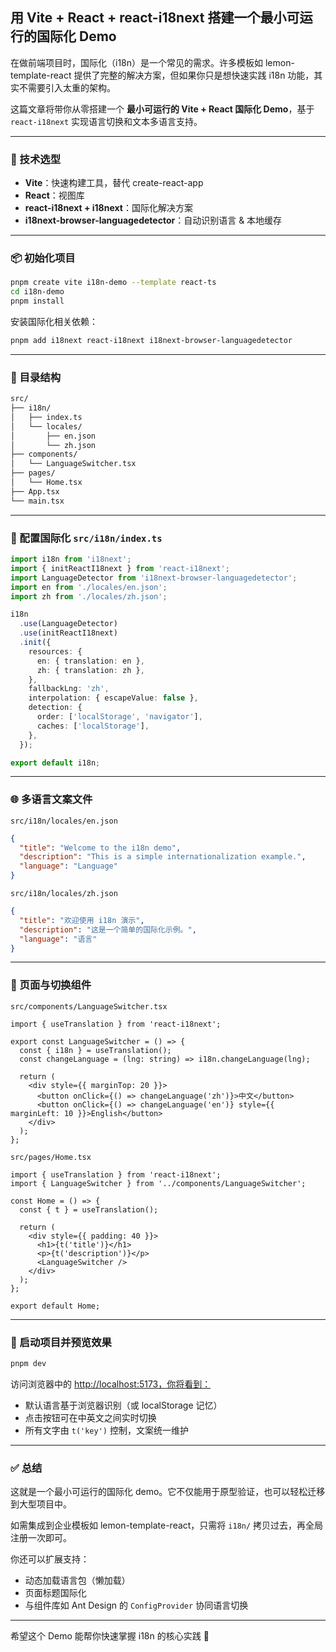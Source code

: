 ## 用 Vite + React + react-i18next 搭建一个最小可运行的国际化 Demo

在做前端项目时，国际化（i18n）是一个常见的需求。许多模板如 lemon-template-react 提供了完整的解决方案，但如果你只是想快速实践 i18n 功能，其实不需要引入太重的架构。

这篇文章将带你从零搭建一个 **最小可运行的 Vite + React 国际化 Demo**，基于 `react-i18next` 实现语言切换和文本多语言支持。

---

### 🧱 技术选型

* **Vite**：快速构建工具，替代 create-react-app
* **React**：视图库
* **react-i18next + i18next**：国际化解决方案
* **i18next-browser-languagedetector**：自动识别语言 & 本地缓存

---

### 📦 初始化项目

```bash
pnpm create vite i18n-demo --template react-ts
cd i18n-demo
pnpm install
```

安装国际化相关依赖：

```bash
pnpm add i18next react-i18next i18next-browser-languagedetector
```

---

### 📁 目录结构

```bash
src/
├── i18n/
│   ├── index.ts
│   └── locales/
│       ├── en.json
│       └── zh.json
├── components/
│   └── LanguageSwitcher.tsx
├── pages/
│   └── Home.tsx
├── App.tsx
└── main.tsx
```

---

### 🧠 配置国际化 `src/i18n/index.ts`

```ts
import i18n from 'i18next';
import { initReactI18next } from 'react-i18next';
import LanguageDetector from 'i18next-browser-languagedetector';
import en from './locales/en.json';
import zh from './locales/zh.json';

i18n
  .use(LanguageDetector)
  .use(initReactI18next)
  .init({
    resources: {
      en: { translation: en },
      zh: { translation: zh },
    },
    fallbackLng: 'zh',
    interpolation: { escapeValue: false },
    detection: {
      order: ['localStorage', 'navigator'],
      caches: ['localStorage'],
    },
  });

export default i18n;
```

---

### 🌐 多语言文案文件

`src/i18n/locales/en.json`

```json
{
  "title": "Welcome to the i18n demo",
  "description": "This is a simple internationalization example.",
  "language": "Language"
}
```

`src/i18n/locales/zh.json`

```json
{
  "title": "欢迎使用 i18n 演示",
  "description": "这是一个简单的国际化示例。",
  "language": "语言"
}
```

---

### 🔧 页面与切换组件

`src/components/LanguageSwitcher.tsx`

```tsx
import { useTranslation } from 'react-i18next';

export const LanguageSwitcher = () => {
  const { i18n } = useTranslation();
  const changeLanguage = (lng: string) => i18n.changeLanguage(lng);

  return (
    <div style={{ marginTop: 20 }}>
      <button onClick={() => changeLanguage('zh')}>中文</button>
      <button onClick={() => changeLanguage('en')} style={{ marginLeft: 10 }}>English</button>
    </div>
  );
};
```

`src/pages/Home.tsx`

```tsx
import { useTranslation } from 'react-i18next';
import { LanguageSwitcher } from '../components/LanguageSwitcher';

const Home = () => {
  const { t } = useTranslation();

  return (
    <div style={{ padding: 40 }}>
      <h1>{t('title')}</h1>
      <p>{t('description')}</p>
      <LanguageSwitcher />
    </div>
  );
};

export default Home;
```

---

### 🚀 启动项目并预览效果

```bash
pnpm dev
```

访问浏览器中的 [http://localhost:5173，你将看到：](http://localhost:5173，你将看到：)

* 默认语言基于浏览器识别（或 localStorage 记忆）
* 点击按钮可在中英文之间实时切换
* 所有文字由 `t('key')` 控制，文案统一维护

---

### ✅ 总结

这就是一个最小可运行的国际化 demo。它不仅能用于原型验证，也可以轻松迁移到大型项目中。

如需集成到企业模板如 lemon-template-react，只需将 `i18n/` 拷贝过去，再全局注册一次即可。

你还可以扩展支持：

* 动态加载语言包（懒加载）
* 页面标题国际化
* 与组件库如 Ant Design 的 `ConfigProvider` 协同语言切换

---

希望这个 Demo 能帮你快速掌握 i18n 的核心实践 🎉
